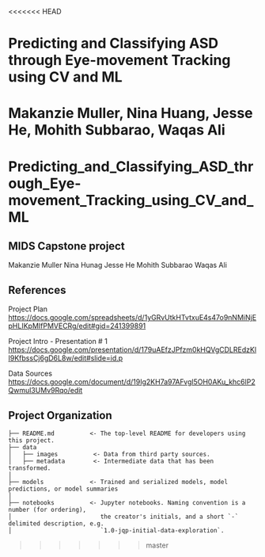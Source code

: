 <<<<<<< HEAD
# Predicting and Classifying ASD through Eye-movement Tracking using CV and ML

Makanzie Muller, 
Nina Huang,
Jesse He,
Mohith Subbarao,
Waqas Ali
=======
# Predicting_and_Classifying_ASD_through_Eye-movement_Tracking_using_CV_and_ML

MIDS Capstone project
------------
Makanzie Muller
Nina Hunag
Jesse He
Mohith Subbarao
Waqas Ali

References
------------

Project Plan
https://docs.google.com/spreadsheets/d/1yGRvUtkHTvtxuE4s47o9nNMiNjEpHLIKpMIfPMVECRg/edit#gid=241399891

Project Intro - Presentation # 1
https://docs.google.com/presentation/d/179uAEfzJPfzm0kHQVgCDLREdzKlI9KfbssCj6gD6L8w/edit#slide=id.p

Data Sources
https://docs.google.com/document/d/19Ig2KH7a97AFvgl5OH0AKu_khc6lP2Qwmul3UMv9Rqo/edit

Project Organization
------------

    ├── README.md          <- The top-level README for developers using this project.
    ├── data
    │   ├── images          <- Data from third party sources.
    │   ├── metadata        <- Intermediate data that has been transformed.
    │   
    ├── models             <- Trained and serialized models, model predictions, or model summaries
    │
    ├── notebooks          <- Jupyter notebooks. Naming convention is a number (for ordering),
    │                         the creator's initials, and a short `-` delimited description, e.g.
    │                         `1.0-jqp-initial-data-exploration`.
  
>>>>>>> master
